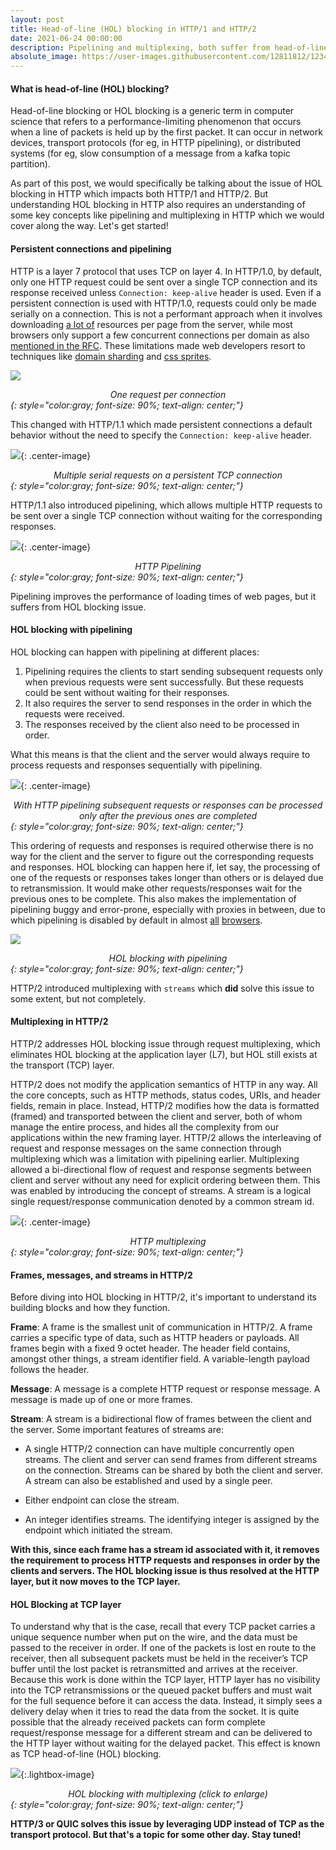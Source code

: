 ```yaml
---
layout: post
title: Head-of-line (HOL) blocking in HTTP/1 and HTTP/2
date: 2021-06-24 00:00:00
description: Pipelining and multiplexing, both suffer from head-of-line blocking. But what is head-of-line blocking and how does it impact the performance in HTTP?
absolute_image: https://user-images.githubusercontent.com/12811812/123430251-9640fa80-d5e5-11eb-8a05-f011f2e37fc7.png 
---
```


#### What is head-of-line (HOL) blocking?
Head-of-line blocking or HOL blocking is a generic term in computer science that refers to a performance-limiting phenomenon that occurs when a line of packets is held up by the first packet. It can occur in network devices, transport protocols (for eg, in HTTP pipelining), or distributed systems (for eg, slow consumption of a message from a kafka topic partition).

As part of this post, we would specifically be talking about the issue of HOL blocking in HTTP which impacts both HTTP/1 and HTTP/2. But understanding HOL blocking in HTTP also requires an understanding of some key concepts like pipelining and multiplexing in HTTP which we would cover along the way. Let's get started!

#### Persistent connections and pipelining
HTTP is a layer 7 protocol that uses TCP on layer 4. In HTTP/1.0, by default, only one HTTP request could be sent over a single TCP connection and its response received unless `Connection: keep-alive` header is used. Even if a persistent connection is used with HTTP/1.0, requests could only be made serially on a connection. This is not a performant approach when it involves downloading [a lot of](https://httparchive.org/reports/state-of-the-web#reqTotal) resources per page from the server, while most browsers only support a few concurrent connections per domain as also [mentioned in the RFC](https://www.w3.org/Protocols/rfc2616/rfc2616-sec8.html#sec8.1.4). These limitations made web developers resort to techniques like [domain sharding](https://developer.mozilla.org/en-US/docs/Glossary/Domain_sharding) and [css sprites](https://css-tricks.com/css-sprites/).

![](https://user-images.githubusercontent.com/12811812/123263788-f9b02700-d516-11eb-934d-fb7c901737c4.png)

*<center>One request per connection</center>{: style="color:gray; font-size: 90%; text-align: center;"}*

This changed with HTTP/1.1 which made persistent connections a default behavior without the need to specify the `Connection: keep-alive` header.

![](https://user-images.githubusercontent.com/12811812/123265379-9de69d80-d518-11eb-9c61-e4c75e298995.png){: .center-image}

*<center>Multiple serial requests on a persistent TCP connection</center>{: style="color:gray; font-size: 90%; text-align: center;"}*

HTTP/1.1 also introduced pipelining, which allows multiple HTTP requests to be sent over a single TCP connection without waiting for the corresponding responses.

![](https://user-images.githubusercontent.com/12811812/123274426-21a48800-d521-11eb-857c-37030ea0fc61.png){: .center-image}

*<center>HTTP Pipelining</center>{: style="color:gray; font-size: 90%; text-align: center;"}*

Pipelining improves the performance of loading times of web pages, but it suffers from HOL blocking issue. 

#### HOL blocking with pipelining
HOL blocking can happen with pipelining at different places:
1. Pipelining requires the clients to start sending subsequent requests only when previous requests were sent successfully. But these requests could be sent without waiting for their responses.
2. It also requires the server to send responses in the order in which the requests were received.
3. The responses received by the client also need to be processed in order.

What this means is that the client and the server would always require to process requests and responses sequentially with pipelining.

![](https://user-images.githubusercontent.com/12811812/123361486-c4deb700-d58c-11eb-9e06-426bef71e4d5.png){: .center-image}

*<center>With HTTP pipelining subsequent requests or responses can be processed only after the previous ones are completed</center>{: style="color:gray; font-size: 90%; text-align: center;"}*

This ordering of requests and responses is required otherwise there is no way for the client and the server to figure out the corresponding requests and responses. HOL blocking can happen here if, let say, the processing of one of the requests or responses takes longer than others or is delayed due to retransmission. It would make other requests/responses wait for the previous ones to be complete. This also makes the implementation of pipelining buggy and error-prone, especially with proxies in between, due to which pipelining is disabled by default in almost [all](https://www.chromium.org/developers/design-documents/network-stack/http-pipelining) [browsers](http://kb.mozillazine.org/Network.http.pipelining).

![](https://user-images.githubusercontent.com/12811812/123401517-8369fe00-d5c4-11eb-9412-1ffd1b215d67.png)

*<center>HOL blocking with pipelining</center>{: style="color:gray; font-size: 90%; text-align: center;"}*

HTTP/2 introduced multiplexing with `streams` which **did** solve this issue to some extent, but not completely.

#### Multiplexing in HTTP/2
HTTP/2 addresses HOL blocking issue through request multiplexing, which eliminates HOL blocking at the application layer (L7), but HOL still exists at the transport (TCP) layer.

HTTP/2 does not modify the application semantics of HTTP in any way. All the core concepts, such as HTTP methods, status codes, URIs, and header fields, remain in place. Instead, HTTP/2 modifies how the data is formatted (framed) and transported between the client and server, both of whom manage the entire process, and hides all the complexity from our applications within the new framing layer. HTTP/2 allows the interleaving of request and response messages on the same connection through multiplexing which was a limitation with pipelining earlier. Multiplexing allowed a bi-directional flow of request and response segments between client and server without any need for explicit ordering between them. This was enabled by introducing the concept of streams. A stream is a logical single request/response communication denoted by a common stream id.

![](https://user-images.githubusercontent.com/12811812/123402598-86b1b980-d5c5-11eb-8b82-f5530efae1de.png){: .center-image}

*<center>HTTP multiplexing</center>{: style="color:gray; font-size: 90%; text-align: center;"}*

#### Frames, messages, and streams in HTTP/2
Before diving into HOL blocking in HTTP/2, it's important to understand its building blocks  and how they function.

**Frame**: A frame is the smallest unit of communication in HTTP/2. A frame carries a specific type of data, such as HTTP headers or payloads. All frames begin with a fixed 9 octet header. The header field contains, amongst other things, a stream identifier field. A variable-length payload follows the header. 

**Message**: A message is a complete HTTP request or response message. A message is made up of one or more frames.

**Stream**: A stream is a bidirectional flow of frames between the client and the server. Some important features of streams are:

* A single HTTP/2 connection can have multiple concurrently open streams. The client and server can send frames from different streams on the connection. Streams can be shared by both the client and server. A stream can also be established and used by a single peer.

* Either endpoint can close the stream.

* An integer identifies streams. The identifying integer is assigned by the endpoint which initiated the stream.

**With this, since each frame has a stream id associated with it, it removes the requirement to process HTTP requests and responses in order by the clients and servers. The HOL blocking issue is thus resolved at the HTTP layer, but it now moves to the TCP layer.**

#### HOL Blocking at TCP layer
To understand why that is the case, recall that every TCP packet carries a unique sequence number when put on the wire, and the data must be passed to the receiver in order. If one of the packets is lost en route to the receiver, then all subsequent packets must be held in the receiver’s TCP buffer until the lost packet is retransmitted and arrives at the receiver. Because this work is done within the TCP layer, HTTP layer has no visibility into the TCP retransmissions or the queued packet buffers and must wait for the full sequence before it can access the data. Instead, it simply sees a delivery delay when it tries to read the data from the socket. It is quite possible that the already received packets can form complete request/response message for a different stream and can be delivered to the HTTP layer without waiting for the delayed packet. This effect is known as TCP head-of-line (HOL) blocking.

[![](https://user-images.githubusercontent.com/12811812/123430251-9640fa80-d5e5-11eb-8a05-f011f2e37fc7.png)](https://user-images.githubusercontent.com/12811812/123430251-9640fa80-d5e5-11eb-8a05-f011f2e37fc7.png){:.lightbox-image}

*<center>HOL blocking with multiplexing (click to enlarge)</center>{: style="color:gray; font-size: 90%; text-align: center;"}*

**HTTP/3 or QUIC solves this issue by leveraging UDP instead of TCP as the transport protocol. But that's a topic for some other day. Stay tuned!**
